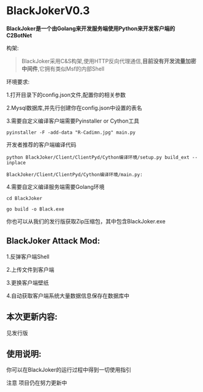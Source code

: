 # BlackJokerV0.3

**BlackJoker是一个由Golang来开发服务端使用Python来开发客户端的C2BotNet**

构架:
> BlackJoker采用C&S构架,使用HTTP反向代理通信,**目前没有开发流量加密中间件**,它拥有类似Msf的内部Shell


环境要求:

1.打开目录下的config.json文件,配置你的相关参数

2.Mysql数据库,并先行创建你在config.json中设置的表名

3.需要自定义编译客户端需要Pyinstaller or Cython工具

```
pyinstaller -F -add-data "R-Cadimn.jpg" main.py
```
开发者推荐的客户端编译代码

```
python BlackJoker/Client/ClientPyd/Cython编译环境/setup.py build_ext --inplace

BlackJoker/Client/ClientPyd/Cython编译环境/main.py:

```

4.需要自定义编译服务端需要Golang环境

```
cd BlackJoker

go build -o Black.exe

```

你也可以从我们的发行版获取Zip压缩包，其中包含BlackJoker.exe

## BlackJoker Attack Mod:

1.反弹客户端Shell

2.上传文件到客户端

3.更换客户端壁纸

4.自动获取客户端系统大量数据信息保存在数据库中

## 本次更新内容:
 见发行版

## 使用说明:
你可以在BlackJoker的运行过程中得到一切使用指引

注意 项目仍在努力更新中
